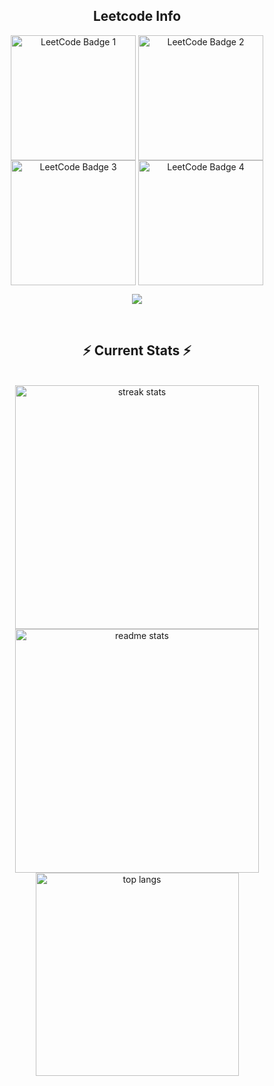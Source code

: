 <div align="center"> 
  <!--   <h2>🐍 Contributions 🐍</h2>
  <img alt="snake eating my contributions" src="https://raw.githubusercontent.com/salesp07/salesp07/output/github-contribution-grid-snake.svg" />
  </div> -->
  <h2 align="center">Leetcode Info</h2>  
  <p align="center">
    <a href="https://leetcode.com/u/sam-2003/" target="_blank"><img align="center" src="https://leetcode.com/static/images/badges/2024/gif/2024-02.gif" alt="LeetCode Badge 1" height="200" width="200" /></a>
    <a href="https://leetcode.com/u/sam-2003/" target="_blank"><img align="center" src="https://leetcode.com/static/images/badges/2024/gif/2024-03.gif" alt="LeetCode Badge 2" height="200" width="200" /></a>
    <a href="https://leetcode.com/u/sam-2003/" target="_blank"><img align="center" src="https://assets.leetcode.com/static_assets/marketing/2024-200.gif" alt="LeetCode Badge 3" height="200" width="200" /></a>
    <a href="https://leetcode.com/u/sam-2003/" target="_blank"><img align="center" src="https://assets.leetcode.com/static_assets/marketing/2024-100.gif" alt="LeetCode Badge 4" height="200" width="200" /></a>
  </p>
  <p align="center">
    <img align=top flex-grow=1 src="https://leetcard.jacoblin.cool/sam-2003?theme=dark&font=Nunito&ext=heatmap" />
  </p>
  
  <br/>
  <h2 align="center">⚡ Current Stats ⚡</h2>
  <br>
  <div align=center>
    <img width=390 src="https://streak-stats.demolab.com/?user=Soumya2719&count_private=true&theme=react&border_radius=10" alt="streak stats"/>
    <img width=390 src="https://github-readme-stats.vercel.app/api?username=Soumya2719&show_icons=true&theme=react&rank_icon=github&border_radius=10" alt="readme stats" />
    <img width=325 align="center" src="https://github-readme-stats.vercel.app/api/top-langs/?username=Soumya2719&hide=HTML&langs_count=8&layout=compact&theme=react&border_radius=10&size_weight=0.5&count_weight=0.5&exclude_repo=github-readme-stats" alt="top langs" />
  </div>
  <br/>

